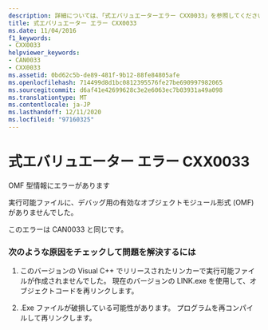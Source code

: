 ```yaml
---
description: 詳細については、「式エバリュエーターエラー CXX0033」を参照してください。
title: 式エバリュエーター エラー CXX0033
ms.date: 11/04/2016
f1_keywords:
- CXX0033
helpviewer_keywords:
- CAN0033
- CXX0033
ms.assetid: 0bd62c5b-de89-481f-9b12-88fe84805afe
ms.openlocfilehash: 714499d8d1bc0812395576fe27be690997982065
ms.sourcegitcommit: d6af41e42699628c3e2e6063ec7b03931a49a098
ms.translationtype: MT
ms.contentlocale: ja-JP
ms.lasthandoff: 12/11/2020
ms.locfileid: "97160325"
---
```

# <a name="expression-evaluator-error-cxx0033"></a>式エバリュエーター エラー CXX0033

OMF 型情報にエラーがあります

実行可能ファイルに、デバッグ用の有効なオブジェクトモジュール形式 (OMF) がありませんでした。

このエラーは CAN0033 と同じです。

### <a name="to-fix-by-checking-the-following-possible-causes"></a>次のような原因をチェックして問題を解決するには

1. このバージョンの Visual C++ でリリースされたリンカーで実行可能ファイルが作成されませんでした。 現在のバージョンの LINK.exe を使用して、オブジェクトコードを再リンクします。

1. .Exe ファイルが破損している可能性があります。 プログラムを再コンパイルして再リンクします。
